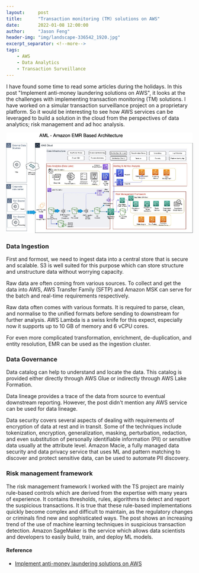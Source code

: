 ```yaml
---
layout:     post
title:      "Transaction monitoring (TM) solutions on AWS"
date:       2022-01-08 12:00:00
author:     "Jason Feng"
header-img: "img/landscape-336542_1920.jpg"
excerpt_separator: <!--more-->
tags:
    - AWS
    - Data Analytics
    - Transaction Surveillance
---
```

I have found some time to read some articles during the holidays. In this post "Implement anti-money laundering solutions on AWS", it looks at the the challenges with implementing transaction monitoring (TM) solutions. I have worked on a simular transaction surveillance project on a proprietary platform. So it would be interesting to see how AWS services can be leveraged to build a solution in the cloud from the perspectives of data analytics; risk management and ad hoc analysis.
<!--more-->
![](/img/2022-01-08-ts-aws.jpg)
### Data Ingestion
First and formost, we need to ingest data into a central store that is secure and scalable. S3 is well suited for this purpose which can store structure and unstructure data without worrying capacity.

Raw data are often coming from various sources. To collect and get the data into AWS, AWS Transfer Family (SFTP) and Amazon MSK can serve for the batch and real-time requirements respectively.

Raw data often comes with various formats. It is required to parse, clean, and normalise to the unified formats before sending to downstream for further analysis. AWS Lambda is a swiss knife for this expect, especially now it supports up to 10 GB of memory and 6 vCPU cores. 

For even more complicated transformation, enrichment, de-duplication, and entity resolution, EMR can be used as the ingestion cluster.

### Data Governance
Data catalog can help to understand and locate the data. This catalog is provided either directly through AWS Glue or indirectly through AWS Lake Formation.

Data lineage provides a trace of the data from source to eventual downstream reporting. However, the post didn't mention any AWS service can be used for data lineage.

Data security covers several aspects of dealing with requirements of encryption of data at rest and in transit. Some of the techniques include tokenization, encryption, generalization, masking, perturbation, redaction, and even substitution of personally identifiable information (PII) or sensitive data usually at the attribute level. Amazon Macie, a fully managed data security and data privacy service that uses ML and pattern matching to discover and protect sensitive data, can be used to automate PII discovery.

### Risk management framework
The risk management framework I worked with the TS project are mainly rule-based controls which are derived from the expertise with many years of experience. It contains thresholds, rules, algorithms to detect and report the suspicious transactions. It is true that these rule-based implementations quickly become complex and difficult to maintain, as the regulatory changes or criminals find new and sophisticated ways. The post shows an increasing trend of the use of machine learning techniques in suspicious transaction detection. Amazon SageMaker is the service which allows data scientists and developers to easily build, train, and deploy ML models.

#### Reference
- [Implement anti-money laundering solutions on AWS](https://aws.amazon.com/blogs/big-data/implement-anti-money-laundering-solutions-on-aws/)